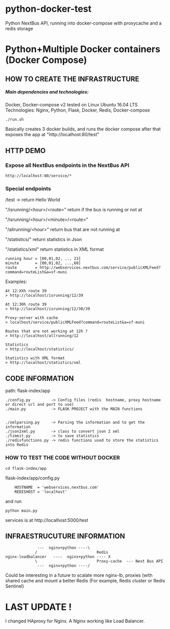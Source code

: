 # python-docker-test
Python NextBus API, running into docker-compose with proxycache and a redis storage

# Python+Multiple Docker containers (Docker Compose)


## HOW TO CREATE THE INFRASTRUCTURE

##### Main dependencies and technologies:
 Docker, Docker-compose v2
 tested on Linux Ubuntu 16.04 LTS
 Technologies: Nginx, Python, Flask, Docker, Redis, Docker-compose

	./run.sh 

Basically creates 3 docker builds, and runs the docker compose after that exposes the app at "http://localhost:80/test"


## HTTP DEMO

### Expose all NextBus endpoints in the NextBus API

	http://localhost:80/service/* 

### Special endpoints
 /test -> return Hello World


 "/isrunning/\<hour\>/\<route\>"   return if the bus <route> is running or not at <runninghour>

 "/isrunning/\<hour\>/\<minute\>/\<route\>"

 "/allrunning/\<hour\>"            return bus that are not running at <runninghour>

 "/statistics/"                       return statistics in Json
 
 "/statistics/xml"                    return statistics in XML format



	running hour = [00,01,02, .., 23]
	minute       = [00,01,02, ...,60]
	route        = http://webservices.nextbus.com/service/publicXMLFeed?command=routeList&a=sf-muni


Examples:

	At 12:XXh route 39
	> http://localhost/isrunning/12/39  

	At 12:30h route 39
	> http://localhost/isrunning/12/30/39  

	Proxy-server with cache
	> localhost/service/publicXMLFeed?command=routeList&a=sf-muni

	Routes that are not working at 12h ?
	> http://localhost/allrunning/12

	Statistics
	> http://localhost/statistics/

	Statistics with XML format
	> http://localhost/statistics/xml

## CODE INFORMATION

path: flask-index/app

	./config.py         -> Config files (redis  hostname, proxy hostname or direct url and port to use)
	./main.py           -> FLASK PROJECT with the MAIN functions


	./xmlparsing.py     -> Parsing the information and to get the information 
	./json2xml.py       -> class to convert json 2 xml
	./timeit.py         -> to save statistics
	./redisfunctions.py -> redis functions used to store the statistics into Redis

### HOW TO TEST THE CODE WITHOUT DOCKER

	cd flask-index/app

flask-index/app/config.py 

		HOSTNAME  = 'webservices.nextbus.com'
		REDISHOST = 'localhost'

and run 

	python main.py 

services is at
	http://localhost:5000/test

## INFRAESTRUCUTURE INFORMATION



			      ---  nginx+python ----\     
			     /                          Redis
	nginx-loadbalancer   ----  nginx+python ---- X 
			     \                          Proxy-cache  --- Next Bus API
			      ---  nginx+python ----/


Could be interesting in a future to scalate more nginx-lb, proxies (with shared cache and mount a better Redis (For example, Redis cluster or Redis Sentinel)

# LAST UPDATE ! 
I changed HAproxy for Nginx. A Nginx working like Load Balancer.

